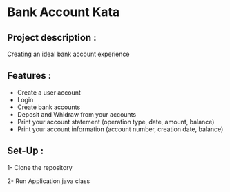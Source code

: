 # Bank Account Kata 

## Project description : 

Creating an ideal bank account experience 

## Features : 

- Create a user account
- Login
- Create bank accounts
- Deposit and Whidraw from your accounts
- Print your account statement (operation type, date, amount, balance)
- Print your account information (account number, creation date, balance)

## Set-Up : 

 1- Clone the repository
 
 2- Run Application.java class
 
 
 

